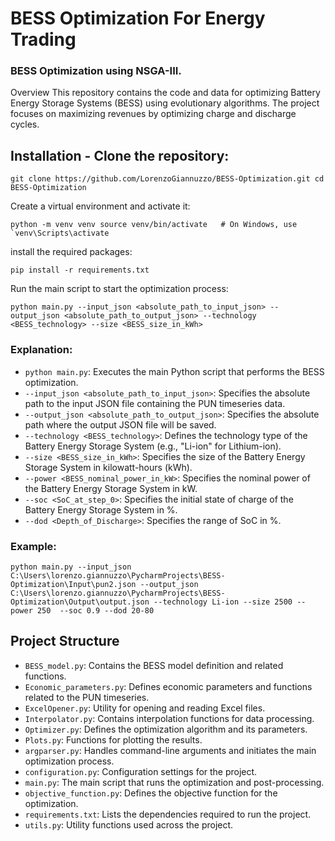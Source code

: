 # BESS Optimization For Energy Trading
### BESS Optimization using NSGA-III.

Overview This repository contains the code and data for optimizing Battery Energy Storage Systems (BESS) using evolutionary algorithms. The project focuses on maximizing revenues by optimizing charge and discharge cycles.

## Installation - Clone the repository: 

``git clone https://github.com/LorenzoGiannuzzo/BESS-Optimization.git cd BESS-Optimization``

Create a virtual environment and activate it:

``python -m venv venv source venv/bin/activate   # On Windows, use `venv\Scripts\activate``

install the required packages:

`pip install -r requirements.txt`

Run the main script to start the optimization process:

`python main.py --input_json <absolute_path_to_input_json> --output_json <absolute_path_to_output_json> --technology <BESS_technology> --size <BESS_size_in_kWh>`
### Explanation:

- `python main.py`: Executes the main Python script that performs the BESS optimization.
- `--input_json <absolute_path_to_input_json>`: Specifies the absolute path to the input JSON file containing the PUN timeseries data.
- `--output_json <absolute_path_to_output_json>`: Specifies the absolute path where the output JSON file will be saved.
- `--technology <BESS_technology>`: Defines the technology type of the Battery Energy Storage System (e.g., "Li-ion" for Lithium-ion).
- `--size <BESS_size_in_kWh>`: Specifies the size of the Battery Energy Storage System in kilowatt-hours (kWh).
- `--power <BESS_nominal_power_in_kW>`: Specifies the nominal power of the Battery Energy Storage System in kW.
- `--soc <SoC_at_step_0>`: Specifies the initial state of charge of the Battery Energy Storage System in %.
- `--dod <Depth_of_Discharge>`: Specifies the range of SoC in %.

### Example:

`python main.py --input_json C:\Users\lorenzo.giannuzzo\PycharmProjects\BESS-Optimization\Input\pun2.json --output_json C:\Users\lorenzo.giannuzzo\PycharmProjects\BESS-Optimization\Output\output.json --technology Li-ion --size 2500 --power 250  --soc 0.9 --dod 20-80
`

## Project Structure

- `BESS_model.py`: Contains the BESS model definition and related functions.
- `Economic_parameters.py`: Defines economic parameters and functions related to the PUN timeseries.
- `ExcelOpener.py`: Utility for opening and reading Excel files.
- `Interpolator.py`: Contains interpolation functions for data processing.
- `Optimizer.py`: Defines the optimization algorithm and its parameters.
- `Plots.py`: Functions for plotting the results.
- `argparser.py`: Handles command-line arguments and initiates the main optimization process.
- `configuration.py`: Configuration settings for the project.
- `main.py`: The main script that runs the optimization and post-processing.
- `objective_function.py`: Defines the objective function for the optimization.
- `requirements.txt`: Lists the dependencies required to run the project.
- `utils.py`: Utility functions used across the project.
